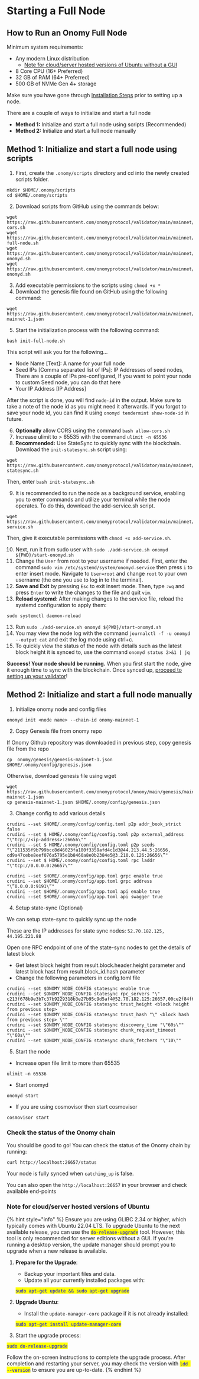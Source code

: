 # Starting a Full Node

## How to Run an Onomy Full Node

Minimum system requirements:

* Any modern Linux distribution
  * [Note for cloud/server hosted versions of Ubuntu without a GUI](setting-up-a-full-node.md#note-for-cloud-server-hosted-versions-of-ubuntu)
* 8 Core CPU (16+ Preferred)
* 32 GB of RAM (64+ Preferred)
* 500 GB of NVMe Gen 4+ storage

Make sure you have gone through [Installation Steps](pre-installation-steps.md) prior to setting up a node.

There are a couple of ways to initialize and start a full node

* **Method 1:** Initialize and start a full node using scripts (Recommended)
* **Method 2:** Initialize and start a full node manually

## Method 1: Initialize and start a full node using scripts

1. First, create the `.onomy/scripts` directory and cd into the newly created scripts folder.

```
mkdir $HOME/.onomy/scripts
cd $HOME/.onomy/scripts
```

2. Download scripts from GitHub using the commands below:

```
wget https://raw.githubusercontent.com/onomyprotocol/validator/main/mainnet/scripts/allow-cors.sh
wget https://raw.githubusercontent.com/onomyprotocol/validator/main/mainnet/scripts/init-full-node.sh
wget https://raw.githubusercontent.com/onomyprotocol/validator/main/mainnet/scripts/start-onomyd.sh
wget https://raw.githubusercontent.com/onomyprotocol/validator/main/mainnet/scripts/stop-onomyd.sh
```

3. Add executable permissions to the scripts using `chmod +x *`
4. Download the genesis file found on GitHub using the following command:

```
wget https://raw.githubusercontent.com/onomyprotocol/validator/main/mainnet/genesis/genesis-mainnet-1.json
```

5. Start the initialization process with the following command:

`bash init-full-node.sh`

This script will ask you for the following...

* Node Name \[Text]: A name for your full node
* Seed IPs \[Comma separated list of IPs]: IP Addresses of seed nodes, There are a couple of IPs pre-configured, If you want to point your node to custom Seed node, you can do that here
* Your IP Address \[IP Address]

After the script is done, you will find `node-id` in the output. Make sure to take a note of the node id as you might need it afterwards. If you forgot to save your node id, you can find it using `onomyd tendermint show-node-id` in future.

6. **Optionally** allow CORS using the command `bash allow-cors.sh`
7. Increase ulimit to > 65535 with the command `ulimit -n 65536`
8. **Recommended:** Use StateSync to quickly sync with the blockchain. Download the `init-statesync.sh` script using:

```
wget https://raw.githubusercontent.com/onomyprotocol/validator/main/mainnet/scripts/init-statesync.sh
```

&#x20; Then, enter `bash init-statesync.sh`

9. It is recommended to run the node as a background service, enabling you to enter commands and utilize your terminal while the node operates. To do this, download the add-service.sh script.&#x20;

```
wget https://raw.githubusercontent.com/onomyprotocol/validator/main/mainnet/scripts/add-service.sh
```

Then, give it executable permissions with `chmod +x add-service.sh`.&#x20;

10. Next, run it from sudo user with `sudo ./add-service.sh onomyd ${PWD}/start-onomyd.sh`
11. Change the `User` from root to your username if needed. First, enter the command `sudo vim /etc/systemd/system/onomyd.service` then press `i` to enter insert mode. Navigate to `User=root` and change `root` to your own username (the one you use to log in to the terminal).
12. **Save and Exit** by pressing `Esc` to exit insert mode. Then, type `:wq` and press `Enter` to write the changes to the file and quit `vim`.
13. **Reload systemd**: After making changes to the service file, reload the systemd configuration to apply them:

```
sudo systemctl daemon-reload
```

13. Run `sudo ./add-service.sh onomyd ${PWD}/start-onomyd.sh`
14. You may view the node log with the command `journalctl -f -u onomyd --output cat` and exit the log mode using ctrl+c.&#x20;
15. To quickly view the status of the node with details such as the latest block height it is synced to, use the command `onomyd status 2>&1 | jq`

**Success! Your node should be running.** When you first start the node, give it enough time to sync with the blockchain. Once synced up, [proceed to setting up your validator](../start-a-validator/creating-a-validator.md)!

## Method 2: Initialize and start a full node manually

1. Initialize onomy node and config files&#x20;

`onomyd init <node name> --chain-id onomy-mainnet-1`

2. Copy Genesis file from onomy repo&#x20;

If Onomy Github repository was downloaded in previous step, copy genesis file from the repo

`cp  onomy/genesis/genesis-mainnet-1.json $HOME/.onomy/config/genesis.json`

Otherwise, download genesis file using wget

```
wget https://raw.githubusercontent.com/onomyprotocol/onomy/main/genesis/mainnet/genesis-mainnet-1.json
cp genesis-mainnet-1.json $HOME/.onomy/config/genesis.json
```

3. Change config to add various details

```
crudini --set $HOME/.onomy/config/config.toml p2p addr_book_strict false
crudini --set $ HOME/.onomy/config/config.toml p2p external_address "\"tcp://<ip-address>:26656\""
crudini --set $ HOME/.onomy/config/config.toml p2p seeds "\”211535f9b799bcc8d46023fa180f3359afd4c1d3@44.213.44.5:26656, cd9a47cebe8eef076a5795e1b8460a8e0b2384e5@3.210.0.126:26656\”"
crudini --set $ HOME/.onomy/config/config.toml rpc laddr "\"tcp://0.0.0.0:26657\""
  
crudini --set $HOME/.onomy/config/app.toml grpc enable true
crudini --set $HOME/.onomy/config/app.toml grpc address "\”0.0.0.0:9191\”"
crudini --set $HOME/.onomy/config/app.toml api enable true
crudini --set $HOME/.onomy/config/app.toml api swagger true
```

4. Setup state-sync (Optional)&#x20;

We can setup state-sync to quickly sync up the node

These are the IP addresses for state sync nodes: `52.70.182.125, 44.195.221.88`

Open one RPC endpoint of one of the state-sync nodes to get the details of latest block

* Get latest block height from result.block.header.height parameter and latest block hast from result.block\_id.hash parameter&#x20;
* Change the following parameters in config.toml file&#x20;

```
crudini --set $ONOMY_NODE_CONFIG statesync enable true 
crudini --set $ONOMY_NODE_CONFIG statesync rpc_servers "\" c213f678b9e3b7c37b9229318b3e27b95c9d5af4@52.70.182.125:26657,00ce2f84f6b91639a7cedb2239e38ffddf9e36de@44.195.221.88:26657\"" 
crudini --set $ONOMY_NODE_CONFIG statesync trust_height <block height from previous step> 
crudini --set $ONOMY_NODE_CONFIG statesync trust_hash "\" <block hash from previous step> \"" 
crudini --set $ONOMY_NODE_CONFIG statesync discovery_time "\"60s\"" 
crudini --set $ONOMY_NODE_CONFIG statesync chunk_request_timeout "\"60s\"" 
crudini --set $ONOMY_NODE_CONFIG statesync chunk_fetchers "\"10\"" 
```

5. Start the node&#x20;

* Increase open file limit to more than 65535&#x20;

`ulimit –n 65536`

* Start onomyd&#x20;

`onomyd start`

* If you are using cosmovisor then start cosmovisor&#x20;

`cosmovisor start`

### Check the status of the Onomy chain

You should be good to go! You can check the status of the Onomy chain by running:

```
curl http://localhost:26657/status
```

Your node is fully synced when `catching_up` is false.

You can also open the `http://localhost:26657` in your browser and check available end-points

### Note for cloud/server hosted versions of Ubuntu

{% hint style="info" %}
Ensure you are using GLIBC 2.34 or higher, which typically comes with Ubuntu 22.04 LTS. To upgrade Ubuntu to the next available release, you can use the <mark style="color:blue;">`do-release-upgrade`</mark> tool. However, this tool is only recommended for server editions without a GUI. If you're running a desktop version, the update manager should prompt you to upgrade when a new release is available.

1.  **Prepare for the Upgrade**:

    * Backup your important files and data.
    * Update all your currently installed packages with:&#x20;

    <mark style="color:blue;">`sudo apt-get update && sudo apt-get upgrade`</mark>
2.  **Upgrade Ubuntu**:

    * Install the `update-manager-core` package if it is not already installed:

    <mark style="color:blue;">`sudo apt-get install update-manager-core`</mark>
3. Start the upgrade process:

&#x20;       <mark style="color:blue;">`sudo do-release-upgrade`</mark>

Follow the on-screen instructions to complete the upgrade process. After completion and restarting your server, you may check the version with <mark style="color:blue;">`ldd --version`</mark> to ensure you are up-to-date.
{% endhint %}

